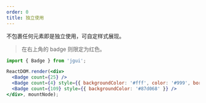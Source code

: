 ```yaml
---
order: 0
title: 独立使用
---
```


不包裹任何元素即是独立使用，可自定样式展现。

> 在右上角的 badge 则限定为红色。

````jsx
import { Badge } from 'jgui';

ReactDOM.render(<div>
  <Badge count={25} />
  <Badge count={4} style={{ backgroundColor: '#fff', color: '#999', borderColor: '#d9d9d9' }} />
  <Badge count={109} style={{ backgroundColor: '#87d068' }} />
</div>, mountNode);
````
